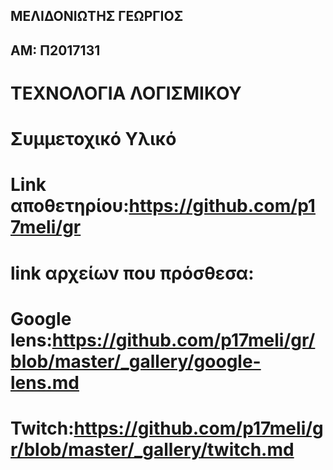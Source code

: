 ## ΜΕΛΙΔΟΝΙΩΤΗΣ ΓΕΩΡΓΙΟΣ 
## ΑΜ: Π2017131 
#
# ΤΕΧΝΟΛΟΓΙΑ ΛΟΓΙΣΜΙΚΟΥ
# Συμμετοχικό Υλικό
# Link αποθετηρίου:https://github.com/p17meli/gr 
# link αρχείων που πρόσθεσα:
# Google lens:https://github.com/p17meli/gr/blob/master/_gallery/google-lens.md
# Twitch:https://github.com/p17meli/gr/blob/master/_gallery/twitch.md
